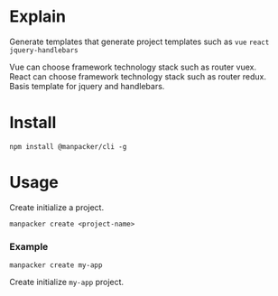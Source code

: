 # Explain
Generate templates that generate project templates such as <code>vue</code> <code>react</code> <code>jquery-handlebars</code><br/>

Vue can choose framework technology stack such as router vuex.<br />
React can choose framework technology stack such as router redux.<br />
Basis template for jquery and handlebars.

# Install

```
npm install @manpacker/cli -g
```

# Usage

Create initialize a project.
```
manpacker create <project-name>
```

### Example
```
manpacker create my-app
```
Create initialize <code>my-app</code> project.
